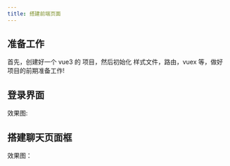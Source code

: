 ```yaml
---
title: 搭建前端页面
---
```


## 准备工作

首先，创建好一个 vue3 的 项目，然后初始化 样式文件，路由，vuex 等，做好项目的前期准备工作!


##  登录界面
  效果图:



## 搭建聊天页面框
效果图：